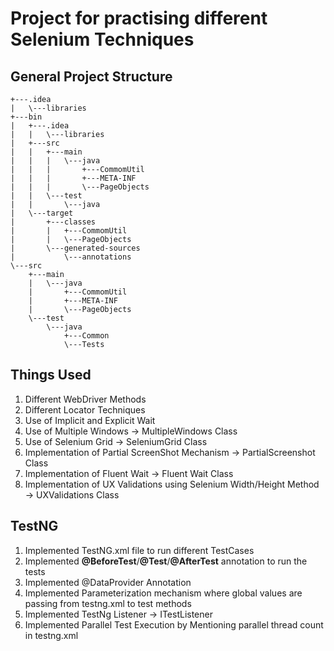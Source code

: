 # Project for practising different Selenium Techniques

## General Project Structure


```
+---.idea
|   \---libraries
+---bin
|   +---.idea
|   |   \---libraries
|   +---src
|   |   +---main
|   |   |   \---java
|   |   |       +---CommomUtil
|   |   |       +---META-INF
|   |   |       \---PageObjects
|   |   \---test
|   |       \---java
|   \---target
|       +---classes
|       |   +---CommomUtil
|       |   \---PageObjects
|       \---generated-sources
|           \---annotations
\---src
    +---main
    |   \---java
    |       +---CommomUtil
    |       +---META-INF
    |       \---PageObjects
    \---test
        \---java
            +---Common
            \---Tests
```

## Things Used
1. Different WebDriver Methods
2. Different Locator Techniques
3. Use of Implicit and Explicit Wait 
4. Use of Multiple Windows -> MultipleWindows Class
5. Use of Selenium Grid -> SeleniumGrid Class
6. Implementation of Partial ScreenShot Mechanism -> PartialScreenshot Class
7. Implementation of Fluent Wait -> Fluent Wait Class
8. Implementation of UX Validations using Selenium Width/Height Method -> UXValidations Class

## TestNG
1. Implemented TestNG.xml file to run different TestCases
2. Implemented **@BeforeTest**/**@Test**/**@AfterTest** annotation to run the tests
3. Implemented @DataProvider Annotation
4. Implemented Parameterization mechanism where global values are passing from testng.xml to test methods
5. Implemented TestNg Listener -> ITestListener
6. Implemented Parallel Test Execution by Mentioning parallel thread count in testng.xml




